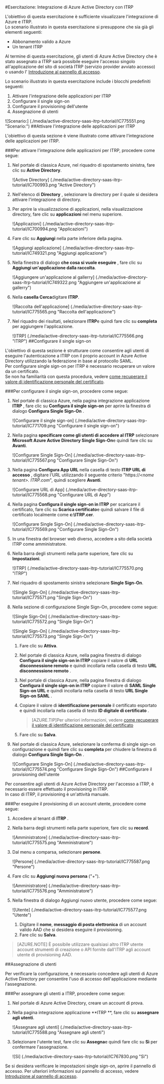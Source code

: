 <properties
    pageTitle="Esercitazione: Integrazione di Azure Active Directory con ITRP | Microsoft Azure" 
    description="Ecco come utilizzare ITRP con Azure Active Directory per consentire il single sign-on, il provisioning automatico e altro." 
    services="active-directory" 
    authors="jeevansd"  
    documentationCenter="na" 
    manager="femila"/>
<tags 
    ms.service="active-directory" 
    ms.devlang="na" 
    ms.topic="article" 
    ms.tgt_pltfrm="na" 
    ms.workload="identity" 
    ms.date="09/07/2016" 
    ms.author="jeedes" />

#<a name="tutorial-azure-active-directory-integration-with-itrp"></a>Esercitazione: Integrazione di Azure Active Directory con ITRP
  
L'obiettivo di questa esercitazione è sufficiente visualizzare l'integrazione di Azure e ITRP.  
Lo scenario illustrato in questa esercitazione si presuppone che sia già gli elementi seguenti:

-   Abbonamento valido a Azure
-   Un tenant ITRP
  
Al termine di questa esercitazione, gli utenti di Azure Active Directory che è stato assegnato a ITRP sarà possibile eseguire l'accesso singolo all'applicazione del sito di società ITRP (servizio provider avviato accesso) o usando l' [Introduzione al pannello di accesso](active-directory-saas-access-panel-introduction.md).
  
Lo scenario illustrato in questa esercitazione include i blocchi predefiniti seguenti:

1.  Attivare l'integrazione delle applicazioni per ITRP
2.  Configurare il single sign-on
3.  Configurare il provisioning dell'utente
4.  Assegnazione di utenti

![Scenario:] (./media/active-directory-saas-itrp-tutorial/IC775551.png "Scenario:")
##<a name="enabling-the-application-integration-for-itrp"></a>Attivare l'integrazione delle applicazioni per ITRP
  
L'obiettivo di questa sezione è viene illustrato come attivare l'integrazione delle applicazioni per ITRP.

###<a name="to-enable-the-application-integration-for-itrp-perform-the-following-steps"></a>Per attivare l'integrazione delle applicazioni per ITRP, procedere come segue:

1.  Nel portale di classica Azure, nel riquadro di spostamento sinistra, fare clic su **Active Directory**.

    ![Active Directory] (./media/active-directory-saas-itrp-tutorial/IC700993.png "Active Directory")

2.  Nell'elenco di **Directory** , selezionare la directory per il quale si desidera attivare l'integrazione di directory.

3.  Per aprire la visualizzazione di applicazioni, nella visualizzazione directory, fare clic su **applicazioni** nel menu superiore.

    ![Applicazioni] (./media/active-directory-saas-itrp-tutorial/IC700994.png "Applicazioni")

4.  Fare clic su **Aggiungi** nella parte inferiore della pagina.

    ![Aggiungi applicazione] (./media/active-directory-saas-itrp-tutorial/IC749321.png "Aggiungi applicazione")

5.  Nella finestra di dialogo **che cosa si vuole eseguire** , fare clic su **Aggiungi un'applicazione dalla raccolta**.

    ![Aggiungere un'applicazione al gallerry] (./media/active-directory-saas-itrp-tutorial/IC749322.png "Aggiungere un'applicazione al gallerry")

6.  Nella **casella Cerca**digitare **ITRP**.

    ![Raccolta dell'applicazione] (./media/active-directory-saas-itrp-tutorial/IC775565.png "Raccolta dell'applicazione")

7.  Nel riquadro dei risultati, selezionare **ITRP**e quindi fare clic su **completa** per aggiungere l'applicazione.

    ![ITRP] (./media/active-directory-saas-itrp-tutorial/IC775566.png "ITRP")
##<a name="configuring-single-sign-on"></a>Configurare il single sign-on
  
L'obiettivo di questa sezione è strutturare come consentire agli utenti di eseguire l'autenticazione a ITRP con il proprio account in Azure Active Directory utilizzando la federazione in base al protocollo SAML.  
Per configurare single sign-on per ITRP è necessario recuperare un valore da un certificato.  
Se non ha familiarità con questa procedura, vedere [come recuperare il valore di identificazione personale del certificato](http://youtu.be/YKQF266SAxI).

###<a name="to-configure-single-sign-on-perform-the-following-steps"></a>Per configurare il single sign-on, procedere come segue:

1.  Nel portale di classica Azure, nella pagina integrazione applicazione **ITRP** , fare clic su **Configura il single sign-on** per aprire la finestra di dialogo **Configura Single Sign-On** .

    ![Configurare il single sign-on] (./media/active-directory-saas-itrp-tutorial/IC771709.png "Configurare il single sign-on")

2.  Nella pagina **specificare come gli utenti di accedere al ITRP** selezionare **Microsoft Azure Active Directory Single Sign-On**e quindi fare clic su **Avanti**.

    ![Configurare Single Sign-On] (./media/active-directory-saas-itrp-tutorial/IC775567.png "Configurare Single Sign-On")

3.  Nella pagina **Configura App URL** nella casella di testo **ITRP URL di accesso** , digitare l'URL utilizzando il seguente criterio "https://*\<nome tenant\>. ITRP.com*", quindi scegliere **Avanti**.

    ![Configurare URL di App] (./media/active-directory-saas-itrp-tutorial/IC775568.png "Configurare URL di App")

4.  Nella pagina **Configura il single sign-on in ITRP** per scaricare il certificato, fare clic su **Scarica certificato**e quindi salvare il file di certificato localmente come **c:\\ITRP.cer**.

    ![Configurare Single Sign-On] (./media/active-directory-saas-itrp-tutorial/IC775569.png "Configurare Single Sign-On")

5.  In una finestra del browser web diverso, accedere a sito della società ITRP come amministratore.

6.  Nella barra degli strumenti nella parte superiore, fare clic su **Impostazioni**.

    ![ITRP] (./media/active-directory-saas-itrp-tutorial/IC775570.png "ITRP")

7.  Nel riquadro di spostamento sinistra selezionare **Single Sign-On**.

    ![Single Sign-On] (./media/active-directory-saas-itrp-tutorial/IC775571.png "Single Sign-On")

8.  Nella sezione di configurazione Single Sign-On, procedere come segue:

    ![Single Sign-On] (./media/active-directory-saas-itrp-tutorial/IC775572.png "Single Sign-On")

    ![Single Sign-On] (./media/active-directory-saas-itrp-tutorial/IC775573.png "Single Sign-On")

    1.  Fare clic su **Attiva**.
    2.  Nel portale di classica Azure, nella pagina finestra di dialogo **Configura il single sign-on in ITRP** copiare il valore di **URL disconnessione remoto** e quindi incollarla nella casella di testo **URL disconnessione remoto** .
    3.  Nel portale di classica Azure, nella pagina finestra di dialogo **Configura il single sign-on in ITRP** copiare il valore di **SAML Single Sign-on URL** e quindi incollarla nella casella di testo **URL Single Sign-on SAML** .
    4.  Copiare il valore di **identificazione personale** il certificato esportato e quindi incollarla nella casella di testo **ID digitale di certificato** .
        
        >[AZURE.TIP]Per ulteriori informazioni, vedere [come recuperare il valore di identificazione personale del certificato](http://youtu.be/YKQF266SAxI)

    5.  Fare clic su **Salva**.

9.  Nel portale di classica Azure, selezionare la conferma di single sign-on configurazione e quindi fare clic su **completa** per chiudere la finestra di dialogo **Configura Single Sign-On** .

    ![Configurare Single Sign-On] (./media/active-directory-saas-itrp-tutorial/IC775574.png "Configurare Single Sign-On")
##<a name="configuring-user-provisioning"></a>Configurare il provisioning dell'utente
  
Per consentire agli utenti di Azure Active Directory per l'accesso a ITRP, è necessario essere effettuato il provisioning in ITRP.  
In caso di ITRP, il provisioning è un'attività manuale.

###<a name="to-provision-a-user-accounts-perform-the-following-steps"></a>Per eseguire il provisioning di un account utente, procedere come segue:

1.  Accedere al tenant di **ITRP** .

2.  Nella barra degli strumenti nella parte superiore, fare clic su **record**.

    ![Amministratore] (./media/active-directory-saas-itrp-tutorial/IC775575.png "Amministratore")

3.  Dal menu a comparsa, selezionare **persone**.

    ![Persone] (./media/active-directory-saas-itrp-tutorial/IC775587.png "Persone")

4.  Fare clic su **Aggiungi nuova persona** ("+").

    ![Amministratore] (./media/active-directory-saas-itrp-tutorial/IC775576.png "Amministratore")

5.  Nella finestra di dialogo Aggiungi nuovo utente, procedere come segue:

    ![Utente] (./media/active-directory-saas-itrp-tutorial/IC775577.png "Utente")

    1.  Digitare il **nome**, **messaggio di posta elettronica** di un account valido AAD che si desidera eseguire il provisioning.
    2.  Fare clic su **Salva**.

>[AZURE.NOTE] È possibile utilizzare qualsiasi altro ITRP utente account strumenti di creazione o API fornite dall'ITRP agli account utente di provisioning AAD.

##<a name="assigning-users"></a>Assegnazione di utenti
  
Per verificare la configurazione, è necessario concedere agli utenti di Azure Active Directory per consentire l'uso di accesso dell'applicazione mediante l'assegnazione.

###<a name="to-assign-users-to-itrp-perform-the-following-steps"></a>Per assegnare gli utenti a ITRP, procedere come segue:

1.  Nel portale di Azure Active Directory, creare un account di prova.

2.  Nella pagina integrazione applicazione **ITRP **, fare clic su **assegnare agli utenti**.

    ![Assegnare agli utenti] (./media/active-directory-saas-itrp-tutorial/IC775588.png "Assegnare agli utenti")

3.  Selezionare l'utente test, fare clic su **Assegna**e quindi fare clic su **Sì** per confermare l'assegnazione.

    ![Sì] (./media/active-directory-saas-itrp-tutorial/IC767830.png "Sì")
  
Se si desidera verificare le impostazioni single sign-on, aprire il pannello di accesso. Per ulteriori informazioni sul pannello di accesso, vedere [Introduzione al pannello di accesso](active-directory-saas-access-panel-introduction.md).
